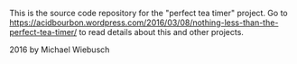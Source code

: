 This is the source code repository for the "perfect tea timer" project.
Go to https://acidbourbon.wordpress.com/2016/03/08/nothing-less-than-the-perfect-tea-timer/ to read details about this and other projects.

2016 by Michael Wiebusch
